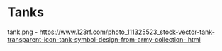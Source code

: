 # Tanks
 tank.png - https://www.123rf.com/photo_111325523_stock-vector-tank-transparent-icon-tank-symbol-design-from-army-collection-.html